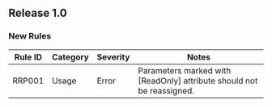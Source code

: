 ## Release 1.0

### New Rules

| Rule ID | Category | Severity | Notes                                                                 |
|---------|----------|----------|-----------------------------------------------------------------------|
| RRP001  | Usage    | Error    | Parameters marked with [ReadOnly] attribute should not be reassigned. |